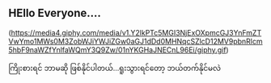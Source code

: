 ## HEllo Everyone....
(https://media4.giphy.com/media/v1.Y2lkPTc5MGI3NjExOXpmcGJ3YnFmZTVwYmo1MWs0M3ZobWJiYWJiZGw0aGJ1dDd0MHNqcSZlcD12MV9pbnRlcm5hbF9naWZfYnlfaWQmY3Q9Zw/01nYKGHaJNECnL96Ei/giphy.gif)


ကြိုးစားရင် ဘာမဆို ဖြစ်နိုင်ပါတယ်...ရူးသွားရင်တော့ ဘယ်တက်နိုင်မလဲ
<!--
**Jack13-Han/Jack13-Han** is a ✨ _special_ ✨ repository because its `README.md` (this file) appears on your GitHub profile.

Here are some ideas to get you started:

- 🔭 I’m currently working on ...
- 🌱 I’m currently learning ...
- 👯 I’m looking to collaborate on ...
- 🤔 I’m looking for help with ...
- 💬 Ask me about ...
- 📫 How to reach me: ...
- 😄 Pronouns: ...
- ⚡ Fun fact: ...
-->
